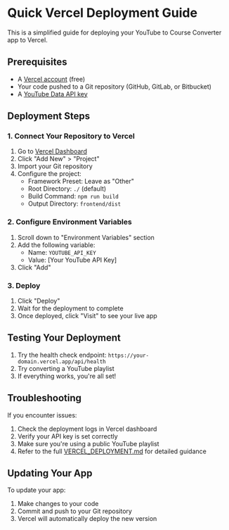 # Quick Vercel Deployment Guide

This is a simplified guide for deploying your YouTube to Course Converter app to Vercel.

## Prerequisites

- A [Vercel account](https://vercel.com/signup) (free)
- Your code pushed to a Git repository (GitHub, GitLab, or Bitbucket)
- A [YouTube Data API key](https://console.cloud.google.com/apis/credentials)

## Deployment Steps

### 1. Connect Your Repository to Vercel

1. Go to [Vercel Dashboard](https://vercel.com/dashboard)
2. Click "Add New" > "Project"
3. Import your Git repository
4. Configure the project:
   - Framework Preset: Leave as "Other"
   - Root Directory: `./` (default)
   - Build Command: `npm run build`
   - Output Directory: `frontend/dist`

### 2. Configure Environment Variables

1. Scroll down to "Environment Variables" section
2. Add the following variable:
   - Name: `YOUTUBE_API_KEY`
   - Value: [Your YouTube API Key]
3. Click "Add"

### 3. Deploy

1. Click "Deploy"
2. Wait for the deployment to complete
3. Once deployed, click "Visit" to see your live app

## Testing Your Deployment

1. Try the health check endpoint: `https://your-domain.vercel.app/api/health`
2. Try converting a YouTube playlist
3. If everything works, you're all set!

## Troubleshooting

If you encounter issues:

1. Check the deployment logs in Vercel dashboard
2. Verify your API key is set correctly
3. Make sure you're using a public YouTube playlist
4. Refer to the full [VERCEL_DEPLOYMENT.md](./VERCEL_DEPLOYMENT.md) for detailed guidance

## Updating Your App

To update your app:
1. Make changes to your code
2. Commit and push to your Git repository
3. Vercel will automatically deploy the new version
